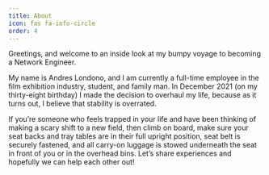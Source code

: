```yaml
---
title: About
icon: fas fa-info-circle
order: 4
---
```


Greetings, and welcome to an inside look at my bumpy voyage to becoming a Network Engineer.

My name is Andres Londono, and I am currently a full-time employee in the film exhibition industry, student, and family man. In December 2021 (on my thirty-eight birthday) I made the decision to overhaul my life, because as it turns out, I believe that stability is overrated.

If you’re someone who feels trapped in your life and have been thinking of making a scary shift to a new field, then climb on board, make sure your seat backs and tray tables are in their full upright position, seat belt is securely fastened, and all carry-on luggage is stowed underneath the seat in front of you or in the overhead bins. Let’s share experiences and hopefully we can help each other out!
